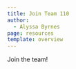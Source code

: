 ```yaml
---
title: Join Team 110
author:
  - Alyssa Byrnes
page: resources
template: overview
---
```


Join the team! 

<!-- 
# Join Team 110!

<!-- <img class="img-fluid" src="/static/team/hack110-f23.jpg" /> -->

<!-- Interested in being part of the 110 magic? We'd love to have you join as a TA in future semesters! 

## Why join?

Why become a part of Team 110? You can help be part of a dynamic, diverse group of students working together to create a wonderful learning experience for other students! It also helps to have your own little community of people interested in computing! Many people find their closest friends in Team 110! -->

<!-- <img class="img-fluid" src="/static/team/prom110.jpg" /> -->

<!-- - Lasting Friendships 
- Team 110 Events
    - We have **team-building** events such as potlucks, movie nights, and Prom 110! 
    - We have **professional development** events such as resume workshops and internship panels!
- Leadership Opportunities
    - Within Team 110 there are many opportunities to focus on specific aspects of the course such as content design, office hours, tutoring, grading, and so on. You can serve as a Team Lead, taking on specific responsibilities and even building your own committees!

## Apply --> 
<!-- 
- Login to [csxl.unc.edu](https://csxl.unc.edu/) via your ONYEN
- After logging in, navigate to Academics
- Look for the Become a TA! pane and complete your application -->